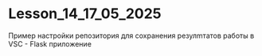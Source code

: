 # Lesson_14_17_05_2025
Пример настройки репозитория для сохранения резулmтатов работы в VSC - Flask приложение
